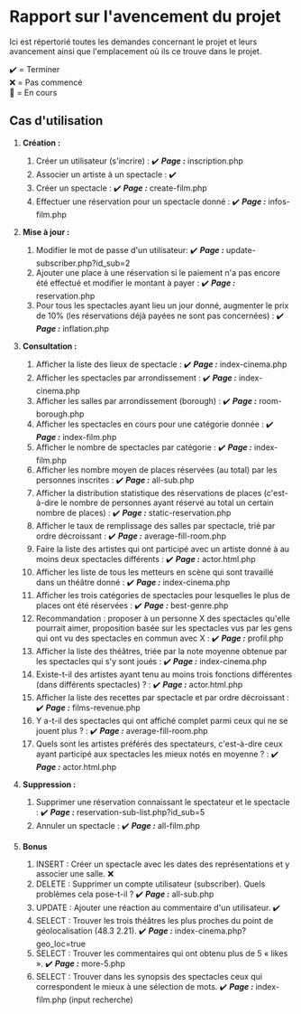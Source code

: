 # Rapport sur l'avencement du projet

Ici est répertorié toutes les demandes concernant le projet et leurs avancement ainsi que l'emplacement où ils ce trouve dans le projet.

✔️ = Terminer  
❌ = Pas commencé  
🚧 =  En cours  

## Cas d'utilisation

1. **Création :**
    1. Créer un utilisateur (s'incrire) : ✔️ ***Page :*** inscription.php
    2. Associer un artiste à un spectacle : ✔️
    3. Créer un spectacle : ✔️ ***Page :*** create-film.php
    4. Effectuer une réservation pour un spectacle donné : ✔️ ***Page :*** infos-film.php

2. **Mise à jour :**
    1. Modifier le mot de passe d'un utilisateur: ✔️ ***Page :*** update-subscriber.php?id_sub=2
    2. Ajouter une place à une réservation si le paiement n'a pas encore été effectué et modifier le montant à payer : ✔️ ***Page :*** reservation.php
    3. Pour tous les spectacles ayant lieu un jour donné, augmenter le prix de 10% (les réservations déjà payées ne sont pas concernées) : ✔️ ***Page :*** inflation.php

3. **Consultation :**
    1. Afficher la liste des lieux de spectacle : ✔️ ***Page :*** index-cinema.php
    2. Afficher les spectacles par arrondissement : ✔️ ***Page :*** index-cinema.php
    3. Afficher les salles par arrondissement (borough) : ✔️ ***Page :*** room-borough.php
    4. Afficher les spectacles en cours pour une catégorie donnée : ✔️ ***Page :*** index-film.php
    5. Afficher le nombre de spectacles par catégorie : ✔️ ***Page :*** index-film.php
    6. Afficher les nombre moyen de places réservées (au total) par les personnes inscrites : ✔️ ***Page :*** all-sub.php
    7. Afficher la distribution statistique des réservations de places (c'est-à-dire le nombre de personnes ayant réservé au total un certain nombre de places) : ✔️ ***Page :*** static-reservation.php
    8. Afficher le taux de remplissage des salles par spectacle, trié par ordre décroissant : ✔️ ***Page :*** average-fill-room.php
    9. Faire la liste des artistes qui ont participé avec un artiste donné à au moins deux spectacles différents : ✔️ ***Page :*** actor.html.php
    10. Afficher les liste de tous les metteurs en scène qui sont travaillé dans un théâtre donné : ✔️ ***Page :*** index-cinema.php
    11. Afficher les trois catégories de spectacles pour lesquelles le plus de places ont été réservées : ✔️ ***Page :*** best-genre.php 
    12. Recommandation : proposer à un personne X des spectacles qu'elle pourrait aimer, proposition basée sur les spectacles vus par les gens qui ont vu des spectacles en commun avec X : ✔️ ***Page :*** profil.php
    13. Afficher la liste des théâtres, triée par la note moyenne obtenue par les spectacles qui s'y sont joués : ✔️ ***Page :*** index-cinema.php
    14. Existe-t-il des artistes ayant tenu au moins trois fonctions différentes (dans différents spectacles) ? : ✔️ ***Page :*** actor.html.php
    15. Afficher la liste des recettes par spectacle et par ordre décroissant : ✔️ ***Page :*** films-revenue.php
    16. Y a-t-il des spectacles qui ont affiché complet parmi ceux qui ne se jouent plus ? : ✔️ ***Page :*** average-fill-room.php
    17. Quels sont les artistes préférés des spectateurs, c'est-à-dire ceux ayant participé aux spectacles les mieux notés en moyenne ? : ✔️ ***Page :*** actor.html.php

4. **Suppression :**
    1. Supprimer une réservation connaissant le spectateur et le spectacle : ✔️ ***Page :*** reservation-sub-list.php?id_sub=5
    2. Annuler un spectacle : ✔️ ***Page :*** all-film.php

5. **Bonus**
    1. INSERT : Créer un spectacle avec les dates des représentations et y associer une salle. ❌
    2. DELETE : Supprimer un compte utilisateur (subscriber). Quels problèmes cela pose-t-il ? ✔️ ***Page :*** all-sub.php
    3. UPDATE : Ajouter une réaction au commentaire d'un utilisateur. ✔️
    4. SELECT : Trouver les trois théâtres les plus proches du point de géolocalisation (48.3 2.21). ✔️ ***Page :*** index-cinema.php?geo_loc=true
    5. SELECT : Trouver les commentaires qui ont obtenu plus de 5 « likes ». ✔️ ***Page :*** more-5.php
    6. SELECT : Trouver dans les synopsis des spectacles ceux qui correspondent le mieux à une
    sélection de mots. ✔️ ***Page :*** index-film.php (input recherche)
